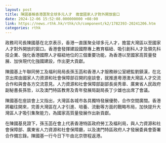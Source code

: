 ```yaml
---
layout: post
title: 陳國基稱香港匯聚全球多元人才　擔當國家人才對外開放窗口
date: 2024-12-06 15:52:08.000000000 +08:00
link: https://news.rthk.hk/rthk/ch/component/k2/1782393-20241206.htm
categories: rthk
---
```


政務司司長陳國基在北京表示，香港一直匯聚全球多元人才，擔當大灣區以至國家人才對外開放的窗口。香港會發揮建設國際專上教育樞紐、吸引創科人才及領先科技企業、強化香港國際人才樞紐地位的三個重要功能，為香港以至國家高質量發展、加快現代化強國建設，作出更大貢獻。

陳國基上午聯同勞工及福利局局長孫玉菡和香港人才服務辦公室總監劉鎮漢，在北京出席由國家人力資源和社會保障部召開的座談會，就推進粵港澳大灣區人才交流合作和與會各方交流意見。人力資源和社會保障部副部長吳秀章、廣東省人民政府副秘書長孫哲，以及澳門特區教育及青年發展局副局長丁少雄也出席了會議。

陳國基在座談會上又指出，大灣區各城市各具獨特發展優勢，合作空間廣闊。香港將繼往開來，完善大灣區在人才引進、培養、流動等方面的戰略布局，加快提升大灣區人才吸引集聚能力，為國家高質量發展作出新貢獻。

在陳國基見證下，孫玉菡在會上代表香港特區政府勞工及福利局，與人力資源和社會保障部、廣東省人力資源和社會保障廳，以及澳門特區政府人才發展委員會簽署合作備忘錄。陳國基一行今日下午由北京啓程返港。
